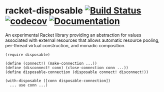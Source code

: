 # racket-disposable [![Build Status](https://travis-ci.org/jackfirth/racket-disposable.svg?branch=master)](https://travis-ci.org/jackfirth/racket-disposable) [![codecov](https://codecov.io/gh/jackfirth/racket-disposable/branch/master/graph/badge.svg)](https://codecov.io/gh/jackfirth/racket-disposable) [![Documentation](https://img.shields.io/badge/read-documentation-blue.svg)](http://docs.racket-lang.org/disposable/)
An experimental Racket library providing an abstraction for values associated with external resources that allows automatic resource pooling, per-thread virtual construction, and monadic composition.

```racket
(require disposable)

(define (connect!) (make-connection ...))
(define (disconnect! conn) (close-connection conn ...))
(define disposable-connection (disposable connect! disconnect!))

(with-disposable ([conn disposable-connection])
  ... use conn ...)
```
